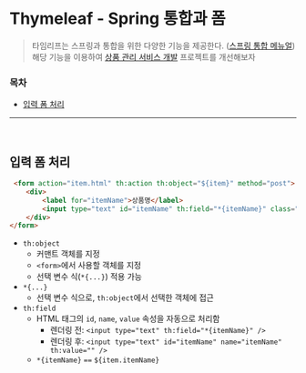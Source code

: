 # Thymeleaf - Spring 통합과 폼

> 타임리프는 스프링과 통합을 위한 다양한 기능을 제공한다. ([스프링 통합 메뉴얼](https://www.thymeleaf.org/doc/tutorials/3.0/thymeleafspring.html))  
> 해당 기능을 이용하여 [상품 관리 서비스 개발](https://github.com/jmxx219/Spring-Study/blob/main/item-service/README.md) 프로젝트를 개선해보자

### 목차
- [입력 폼 처리](#입력-폼-처리) <br/>


---

<br/>

## 입력 폼 처리

```html
 <form action="item.html" th:action th:object="${item}" method="post">
    <div>
        <label for="itemName">상품명</label>
        <input type="text" id="itemName" th:field="*{itemName}" class="form-control" placeholder="이름을 입력하세요">
    </div>
</form>
```

- `th:object`
  - 커맨트 객체를 지정
  - `<form>`에서 사용할 객체를 지정
  - 선택 변수 식(`*{...}`) 적용 가능
- `*{...}`
  - 선택 변수 식으로, `th:object`에서 선택한 객체에 접근
- `th:field`
  - HTML 태그의 `id`, `name`, `value` 속성을 자동으로 처리함
    - 렌더링 전: `<input type="text" th:field="*{itemName}" />`
    - 렌더링 후: `<input type="text" id="itemName" name="itemName" th:value="" />`
  - `*{itemName}` `==` `${item.itemName}`
  
